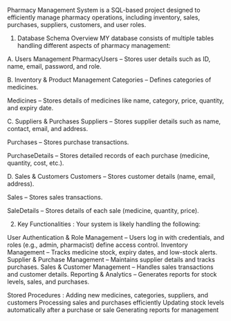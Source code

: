 Pharmacy Management System is a SQL-based project designed to efficiently manage pharmacy operations, including inventory, sales, purchases, suppliers, customers, and user roles. 

1. Database Schema Overview
    MY database consists of multiple tables handling different aspects of pharmacy management:

A. Users Management
PharmacyUsers – Stores user details such as ID, name, email, password, and role.

B. Inventory & Product Management
Categories – Defines categories of medicines.

Medicines – Stores details of medicines like name, category, price, quantity, and expiry date.

C. Suppliers & Purchases
Suppliers – Stores supplier details such as name, contact, email, and address.

Purchases – Stores purchase transactions.

PurchaseDetails – Stores detailed records of each purchase (medicine, quantity, cost, etc.).

D. Sales & Customers
Customers – Stores customer details (name, email, address).

Sales – Stores sales transactions.

SaleDetails – Stores details of each sale (medicine, quantity, price).

2. Key Functionalities :
Your system is likely handling the following:

 User Authentication & Role Management – Users log in with credentials, and roles (e.g., admin, pharmacist) define access control.
   Inventory Management – Tracks medicine stock, expiry dates, and low-stock alerts.
   Supplier & Purchase Management – Maintains supplier details and tracks purchases.
   Sales & Customer Management – Handles sales transactions and customer details.
   Reporting & Analytics – Generates reports for stock levels, sales, and purchases.
   
 Stored Procedures :
  Adding new medicines, categories, suppliers, and customers
  Processing sales and purchases efficiently
  Updating stock levels automatically after a purchase or sale
  Generating reports for management


